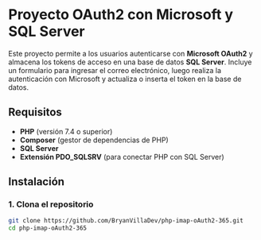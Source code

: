 # Proyecto OAuth2 con Microsoft y SQL Server

Este proyecto permite a los usuarios autenticarse con **Microsoft OAuth2** y almacena los tokens de acceso en una base de datos **SQL Server**. Incluye un formulario para ingresar el correo electrónico, luego realiza la autenticación con Microsoft y actualiza o inserta el token en la base de datos.

## Requisitos

- **PHP** (versión 7.4 o superior)
- **Composer** (gestor de dependencias de PHP)
- **SQL Server**
- **Extensión PDO_SQLSRV** (para conectar PHP con SQL Server)

## Instalación

### 1. Clona el repositorio

```bash
git clone https://github.com/BryanVillaDev/php-imap-oAuth2-365.git
cd php-imap-oAuth2-365
